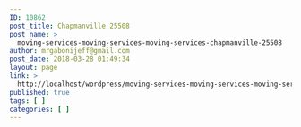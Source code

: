 ```yaml
---
ID: 10862
post_title: Chapmanville 25508
post_name: >
  moving-services-moving-services-moving-services-chapmanville-25508
author: mrgabonijeff@gmail.com
post_date: 2018-03-28 01:49:34
layout: page
link: >
  http://localhost/wordpress/moving-services-moving-services-moving-services-chapmanville-25508/
published: true
tags: [ ]
categories: [ ]
---
```

